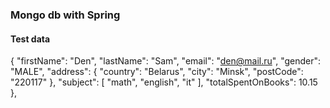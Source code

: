 ### Mongo db with Spring

#### Test data

{
    "firstName": "Den",
    "lastName": "Sam",
    "email": "den@mail.ru",
    "gender": "MALE",
    "address": {
        "country": "Belarus",
        "city": "Minsk",
        "postCode": "220117"
    },
    "subject": [
        "math",
        "english",
        "it"
    ],
    "totalSpentOnBooks": 10.15
},

